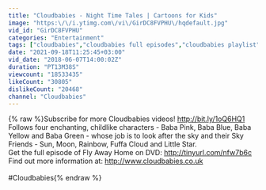 ```yaml
---
title: "Cloudbabies - Night Time Tales | Cartoons for Kids"
image: "https:\/\/i.ytimg.com\/vi\/GirDC8FVPHU\/hqdefault.jpg"
vid_id: "GirDC8FVPHU"
categories: "Entertainment"
tags: ["cloudbabies","cloudbabies full episodes","cloudbabies playlist"]
date: "2021-09-18T11:25:45+03:00"
vid_date: "2018-06-07T14:00:02Z"
duration: "PT13M38S"
viewcount: "18533435"
likeCount: "30805"
dislikeCount: "20468"
channel: "Cloudbabies"
---
```

{% raw %}Subscribe for more Cloudbabies videos! <a rel="nofollow" target="blank" href="http://bit.ly/1oQ6HQ1">http://bit.ly/1oQ6HQ1</a><br />Follows four enchanting, childlike characters - Baba Pink, Baba Blue, Baba Yellow and Baba Green - whose job is to look after the sky and their Sky Friends - Sun, Moon, Rainbow, Fuffa Cloud and Little Star.<br />Get the full episode of Fly Away Home on DVD: <a rel="nofollow" target="blank" href="http://tinyurl.com/nfw7b6c">http://tinyurl.com/nfw7b6c</a><br />Find out more information at: <a rel="nofollow" target="blank" href="http://www.cloudbabies.co.uk">http://www.cloudbabies.co.uk</a><br /><br />#Cloudbabies{% endraw %}
